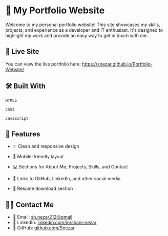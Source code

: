 # 💼 My Portfolio Website

Welcome to my personal portfolio website! This site showcases my skills, projects, and experience as a developer and IT enthusiast. It's designed to highlight my work and provide an easy way to get in touch with me.

## 🚀 Live Site

You can view the live portfolio here: https://snezar.github.io/Portfolio-Website/

## 🛠 Built With

    HTML5

    CSS3

    JavaScript

## 📂 Features

   * ✨ Clean and responsive design

   * 📱 Mobile-friendly layout

   * 💻 Sections for About Me, Projects, Skills, and Contact

   * 🔗 Links to GitHub, LinkedIn, and other social media

   * 📄 Resume download section

## 🙋‍♀️ Contact Me

* 📧 Email: [sh.nezar212@gmail](mailto:sh.nezar212@gmail)
* 🔗 LinkedIn: [linkedin.com/in/shani-nezar](https://www.linkedin.com/in/shani-nezar-99567428a/)
* 🐙 GitHub: [github.com/Snezar](https://github.com/Snezar)


